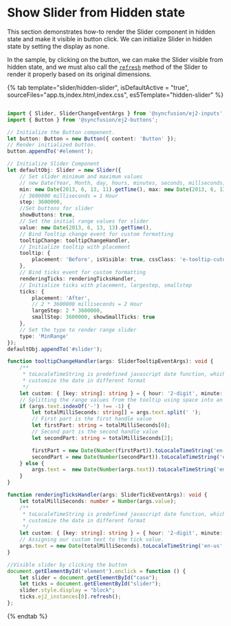 # Show Slider from Hidden state

This section demonstrates how-to render the Slider component in hidden state and make it visible in button click. We can initialize Slider in hidden state by setting the display as none.

In the sample, by clicking on the button, we can make the Slider visible from hidden state, and we must also call the [`refresh`](../../api/slider/#refresh) method of the Slider to render it properly based on its original dimensions.

{% tab template="slider/hidden-slider", isDefaultActive = "true", sourceFiles="app.ts,index.html,index.css", es5Template="hidden-slider" %}

```typescript

import { Slider, SliderChangeEventArgs } from '@syncfusion/ej2-inputs';
import { Button } from '@syncfusion/ej2-buttons';

// Initialize the Button component.
let button: Button = new Button({ content: 'Button' });
// Render initialized button.
button.appendTo('#element');

// Initialize Slider Component
let defaultObj: Slider = new Slider({
    // Set slider minimum and maximum values
    // new Date(Year, Month, day, hours, minutes, seconds, millseconds)
    min: new Date(2013, 6, 13, 11).getTime(), max: new Date(2013, 6, 13, 17).getTime(),
    // 3600000 milliseconds = 1 Hour
    step: 3600000,
    //Set buttons for slider
    showButtons: true,
    // Set the initial range values for slider
    value: new Date(2013, 6, 13, 13).getTime(),
    // Bind Tooltip change event for custom formatting
    tooltipChange: tooltipChangeHandler,
    // Initialize tooltip with placement
    tooltip: {
        placement: 'Before', isVisible: true, cssClass: 'e-tooltip-cutomization'
    },
    // Bind ticks event for custom formatting
    renderingTicks: renderingTicksHandler,
    // Initialize ticks with placement, largestep, smallstep
    ticks: {
        placement: 'After',
        // 2 * 3600000 milliseconds = 2 Hour
        largeStep: 2 * 3600000,
        smallStep: 3600000, showSmallTicks: true
    },
    // Set the type to render range slider
    type: 'MinRange'
});
defaultObj.appendTo('#slider');

function tooltipChangeHandler(args: SliderTooltipEventArgs): void {
    /**
     * toLocaleTimeString is predefined javascript date function, which is used to
     * customize the date in different format
     */
    let custom: { [key: string]: string } = { hour: '2-digit', minute: '2-digit' };
    // Splitting the range values from the tooltip using space into an array.
    if (args.text.indexOf('-') !== -1) {
        let totalMilliSeconds: string[] = args.text.split(' ');
        // First part is the first handle value
        let firstPart: string = totalMilliSeconds[0];
        // Second part is the second handle value
        let secondPart: string = totalMilliSeconds[2];

        firstPart = new Date(Number(firstPart)).toLocaleTimeString('en-us', custom);
        secondPart = new Date(Number(secondPart)).toLocaleTimeString('en-us', custom);
    } else {
        args.text =  new Date(Number(args.text)).toLocaleTimeString('en-us', custom);
    }
}

function renderingTicksHandler(args: SliderTickEventArgs): void {
    let totalMilliSeconds: number = Number(args.value);
    /**
     * toLocaleTimeString is predefined javascript date function, which is used to
     * customize the date in different format
     */
    let custom: { [key: string]: string } = { hour: '2-digit', minute: '2-digit' };
    // Assigning our custom text to the tick value.
    args.text = new Date(totalMilliSeconds).toLocaleTimeString('en-us', custom);
}

//Visible slider by clicking the button
document.getElementById('element').onclick = function () {
    let slider = document.getElementById("case");
    let ticks = document.getElementById("slider");
    slider.style.display = "block";
    ticks.ej2_instances[0].refresh();
};
```

{% endtab %}